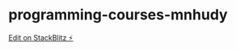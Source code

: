 # programming-courses-mnhudy

[Edit on StackBlitz ⚡️](https://stackblitz.com/edit/programming-courses-mnhudy)